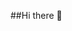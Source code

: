 <!---<div align = "center">
<p align="center">
  <img height="165" src="https://github-readme-stats.vercel.app/api?username=DorsaRoh&&show_icons=true&theme=algolia" alt="Github Stats" />
  <img src="https://github-readme-stats.vercel.app/api/top-langs/?username=DorsaRoh&layout=compact&theme=algolia" alt="Top Languages" />
</div>--->

##Hi there 👋

##
<div align = "left">
<img src="https://komarev.com/ghpvc/?username=DorsaRoh&style=flat-square&color=blue" alt=""/>
</div>
